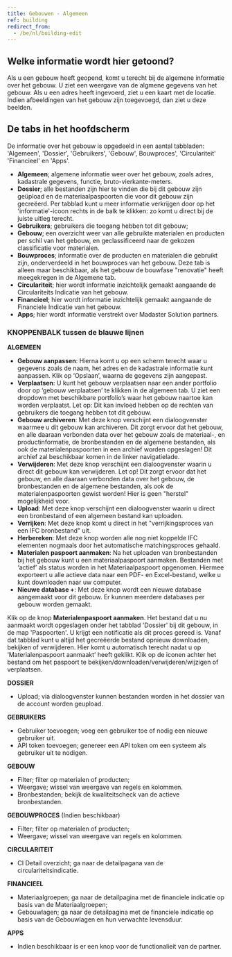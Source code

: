 ```yaml
---
title: Gebouwen - Algemeen
ref: building
redirect_from:
  - /be/nl/building-edit
---
```


## Welke informatie wordt hier getoond?
Als u een gebouw heeft geopend, komt u terecht bij de algemene informatie over het gebouw. U ziet een weergave van de algmene gegevens van het gebouw. Als u een adres heeft ingevoerd, ziet u een kaart met de locatie. Indien afbeeldingen van het gebouw zijn toegevoegd, dan ziet u deze beelden.

## De tabs in het hoofdscherm
De informatie over het gebouw is opgedeeld in een aantal tabbladen: 'Algemeen', 'Dossier', 'Gebruikers', 'Gebouw', Bouwproces', 'Circulariteit' 'Financieel' en 'Apps'. 

- **Algemeen**; algemene informatie weer over het gebouw, zoals adres, kadastrale gegevens, functie, bruto-vierkante-meters.
- **Dossier**;  alle bestanden zijn hier te vinden die bij dit gebouw zijn geüpload en de materiaalpaspoorten die voor dit gebouw zijn gecreëerd. Per tabblad kunt u meer informatie verkrijgen door op het 'informatie'-icoon rechts in de balk te klikken: zo komt u direct bij de juiste uitleg terecht.
- **Gebruikers**; gebruikers die toegang hebben tot dit gebouw;
- **Gebouw**; een overzicht weer van alle gebruikte materialen en producten per schil van het gebouw, en geclassificeerd naar de gekozen classificatie voor materialen.
- **Bouwproces**;  informatie over de producten en materialen die gebruikt zijn, onderverdeeld in het bouwproces van het gebouw. Deze tab is alleen maar beschikbaar, als het gebouw de bouwfase "renovatie" heeft meegekregen in de Algemene tab.
- **Circulariteit**; hier wordt informatie inzichtelijk gemaakt aangaande de Circulariteits Indicatie van het gebouw.
- **Financieel**; hier wordt informatie inzichtelijk gemaakt aangaande de Financiele Indicatie van het gebouw.
- **Apps**; hier wordt informatie verstrekt over Madaster Solution partners.


### KNOPPENBALK tussen de blauwe lijnen
**ALGEMEEN**
- **Gebouw aanpassen**: Hierna komt u op een scherm terecht waar u gegevens zoals de naam, het adres en de kadastrale informatie kunt aanpassen. Klik op ‘Opslaan’, waarna de gegevens zijn aangepast.
- **Verplaatsen**: U kunt het gebouw verplaatsen naar een ander portfolio door op ‘gebouw verplaatsen’ te klikken in de algemeen tab. U ziet een dropdown met beschikbare portfolio’s waar het gebouw naartoe kan worden verplaatst. Let op: Dit kan invloed hebben op de rechten van gebruikers die toegang hebben tot dit gebouw.
- **Gebouw archiveren**: Met deze knop verschijnt een dialoogvenster waarmee u  dit gebouw kan archiveren. Dit zorgt ervoor dat het gebouw, en alle daaraan verbonden data over het gebouw zoals de materiaal-, en productinformatie, de bronbestanden en de algemene bestanden, als ook de materialenpaspoorten in een archief worden opgeslagen! Dit archief zal beschikbaar komen in de linker navigatielade.
- **Verwijderen**: Met deze knop verschijnt een dialoogvenster waarin u direct dit gebouw kan verwijderen. Let op! Dit zorgt ervoor dat het gebouw, en alle daaraan verbonden data over het gebouw, de bronbestanden en de algemene bestanden, als ook de materialenpaspoorten gewist worden! Hier is geen "herstel" mogelijkheid voor.
- **Upload**: Met deze knop verschijnt een dialoogvenster waarin u direct een bronbestand of een algemeen bestand kan uploaden.
- **Verrijken**: Met deze knop komt u direct in het "verrijkingsproces van een IFC bronbestand" uit.
- **Herbereken**: Met deze knop worden alle nog niet koppelde IFC elementen nogmaals door het automatische matchingsproces gehaald.
- **Materialen paspoort aanmaken**: Na het uploaden van bronbestanden bij het gebouw kunt u een materiaalpaspoort aanmaken. Bestanden met ‘actief’ als status worden in het Materiaalpaspoort opgenomen. Hiermee exporteert u alle actieve data naar een PDF- en Excel-bestand, welke u kunt downloaden naar uw computer.
- **Nieuwe database +**: Met deze knop wordt een nieuwe database aangemaakt voor dit gebouw. Er kunnen meerdere databases per gebouw worden gemaakt.

Klik op de knop **Materialenpaspoort aanmaken**. Het bestand dat u nu aanmaakt wordt opgeslagen onder het tabblad 'Dossier' bij dit gebouw, in de map 'Paspoorten'. U krijgt een notificatie als dit proces gereed is. Vanaf dat tabblad kunt u altijd het gecreëerde bestand opnieuw downloaden, bekijken of verwijderen. Hier komt u automatisch terecht nadat u op ‘Materialenpaspoort aanmaakt’ heeft geklikt. Klik op de iconen achter het bestand om het paspoort te bekijken/downloaden/verwijderen/wijzigen of verplaatsen.


**DOSSIER**
- Upload; via dialoogvenster kunnen bestanden worden in het dossier van de account worden geupload.

**GEBRUIKERS**
- Gebruiker toevoegen; voeg een gebruiker toe of nodig een nieuwe gebruiker uit.
- API token toevoegen; genereer een API token om een systeem als gebruiker uit te nodigen.

**GEBOUW**
- Filter; filter op materialen of producten;
- Weergave; wissel van weergave van regels en kolommen.
- Bronbestanden; bekijk de kwaliteitscheck van de actieve bronbestanden.

**GEBOUWPROCES** (Indien beschikbaar)
- Filter; filter op materialen of producten;
- Weergave; wissel van weergave van regels en kolommen.

**CIRCULARITEIT**
- CI Detail overzicht; ga naar de detailpagana van de circulariteitsindicatie.

**FINANCIEEL**
- Materiaalgroepen; ga naar de detailpagina met de financiele indicatie op basis van de Materiaalgroepen;
- Gebouwlagen; ga naar de detailpagina met de financiele indicatie op basis van de Gebouwlagen en hun verwachte levensduur.

**APPS**
- Indien beschikbaar is er een knop voor de functionalieit van de partner.

